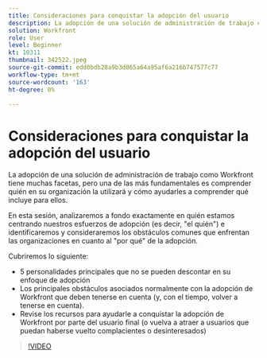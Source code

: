 ```yaml
---
title: Consideraciones para conquistar la adopción del usuario
description: La adopción de una solución de administración de trabajo como Workfront tiene muchas facetas, pero una de las más fundamentales es comprender quién en su organización la utilizará.
solution: Workfront
role: User
level: Beginner
kt: 10311
thumbnail: 342522.jpeg
source-git-commit: edd0bdb28a9b3d065a64a95af6a216b747577c77
workflow-type: tm+mt
source-wordcount: '163'
ht-degree: 0%

---
```


# Consideraciones para conquistar la adopción del usuario

La adopción de una solución de administración de trabajo como Workfront tiene muchas facetas, pero una de las más fundamentales es comprender quién en su organización la utilizará y cómo ayudarles a comprender qué incluye para ellos.

En esta sesión, analizaremos a fondo exactamente en quién estamos centrando nuestros esfuerzos de adopción (es decir, &quot;el quién&quot;) e identificaremos y consideraremos los obstáculos comunes que enfrentan las organizaciones en cuanto al &quot;por qué&quot; de la adopción.

Cubriremos lo siguiente:

* 5 personalidades principales que no se pueden descontar en su enfoque de adopción
* Los principales obstáculos asociados normalmente con la adopción de Workfront que deben tenerse en cuenta (y, con el tiempo, volver a tenerse en cuenta).
* Revise los recursos para ayudarle a conquistar la adopción de Workfront por parte del usuario final (o vuelva a atraer a usuarios que puedan haberse vuelto complacientes o desinteresados)

>[!VIDEO](https://video.tv.adobe.com/v/342522/?quality=12&learn=on)
